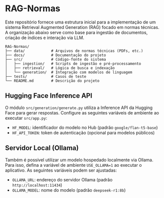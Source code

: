 # RAG-Normas

Este repositório fornece uma estrutura inicial para a implementação de um sistema
Retrieval Augmented Generation (RAG) focado em normas técnicas. A organização
abaixo serve como base para ingestão de documentos, criação de índices e
interação via LLM.

```
RAG-Normas/
├── data/            # Arquivos de normas técnicas (PDFs, etc.)
├── docs/            # Documentação do projeto
├── src/             # Código-fonte do sistema
│   ├── ingestion/   # Scripts de ingestão e pré-processamento
│   ├── retrieval/   # Lógica de busca e indexação
│   └── generation/  # Integração com modelos de linguagem
├── tests/           # Casos de teste
└── README.md        # Descrição do projeto
```

## Hugging Face Inference API

O módulo `src/generation/generate.py` utiliza a Inference API da Hugging Face
para gerar respostas. Configure as seguintes variáveis de ambiente ao executar
`src/app.py`:

- `HF_MODEL`: identificador do modelo no Hub (padrão `google/flan-t5-base`)
- `HF_API_TOKEN`: token de autenticação (opcional para modelos públicos)

## Servidor Local (Ollama)

Também é possível utilizar um modelo hospedado localmente via Ollama. Para isso,
defina a variável de ambiente `USE_OLLAMA=1` ao executar o aplicativo. As
seguintes variáveis podem ser ajustadas:

- `OLLAMA_URL`: endereço do servidor Ollama (padrão
  `http://localhost:11434`)
- `OLLAMA_MODEL`: nome do modelo (padrão `deepseek-r1:8b`)
